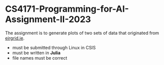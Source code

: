 # CS4171-Programming-for-AI-Assignment-II-2023
The assignment is to generate plots of two sets of data that originated from [eirgrid.ie](https://www.eirgrid.ie/).

 - must be submitted through Linux in CSIS
 - must be written in **Julia**
 - file names must be correct
